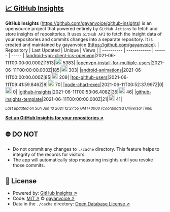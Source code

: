 ## [:chart_with_upwards_trend: GitHub Insights](https://github.com/gayanvoice/github-insights)
**GitHub Insights** (https://github.com/gayanvoice/github-insights) is an opensource project that powered entirely by  `GitHub Actions` to fetch and store insights of repositories.
It uses `GitHub API` to fetch the insight data of your repositories and commits changes into a separate repository. It is created and maintained by gayanvoice (https://github.com/gayanvoice).
| Repository | Last Updated | Unique | Views |
 | ---------- | ------------ | ------ | ----- |
|[android-vpn-client-ics-openvpn](https://github.com/gayanvoice/insights/tree/master/readme/207237845/week.md)|2021-06-11T00:00:00.000Z|1513|<img alt="Response time graph" src="https://github.com/gayanvoice/insights/raw/master/graph/207237845/small/week.png" height="20"> 5383|
|[openvpn-install-for-multiple-users](https://github.com/gayanvoice/insights/tree/master/readme/208378302/week.md)|2021-06-11T00:00:00.000Z|185|<img alt="Response time graph" src="https://github.com/gayanvoice/insights/raw/master/graph/208378302/small/week.png" height="20"> 303|
|[android-animations](https://github.com/gayanvoice/insights/tree/master/readme/209241190/week.md)|2021-06-11T00:00:00.000Z|85|<img alt="Response time graph" src="https://github.com/gayanvoice/insights/raw/master/graph/209241190/small/week.png" height="20"> 209|
|[top-github-users](https://github.com/gayanvoice/insights/tree/master/readme/373383893/week.md)|2021-06-11T09:41:59.846Z|8|<img alt="Response time graph" src="https://github.com/gayanvoice/insights/raw/master/graph/373383893/small/week.png" height="20"> 70|
|[node-chart-exec](https://github.com/gayanvoice/insights/tree/master/readme/370678191/week.md)|2021-06-11T00:52:37.997Z|0|<img alt="Response time graph" src="https://github.com/gayanvoice/insights/raw/master/graph/370678191/small/week.png" height="20"> 0|
|[github-insights](https://github.com/gayanvoice/insights/tree/master/readme/372371373/week.md)|2021-06-11T00:53:06.408Z|35|<img alt="Response time graph" src="https://github.com/gayanvoice/insights/raw/master/graph/372371373/small/week.png" height="20"> 46|
|[github-insights-template](https://github.com/gayanvoice/insights/tree/master/readme/372372861/week.md)|2021-06-11T00:00:00.000Z|21|<img alt="Response time graph" src="https://github.com/gayanvoice/insights/raw/master/graph/372372861/small/week.png" height="20"> 41|

<small><i>Last updated on Sun Jun 13 2021 12:27:55 GMT+0000 (Coordinated Universal Time)</i></small>

[**Set up GitHub Insights for your repositories ↗️**](https://github.com/gayanvoice/github-insights)
## ⛔ DO NOT
- Do not commit any changes to `./cache` directory. This feature helps to integrity of the records for visitors.
- The app will automatically stop measuring insights until you revoke those commits.
## 📄 License
- Powered by: [GitHub Insights ↗️](https://github.com/gayanvoice/github-insights)
- Code: [MIT ↗️](./LICENSE) © [gayanvoice ↗️](https://github.com/gayanvoice)
- Data in the `./cache` directory: [Open Database License ↗️](https://opendatacommons.org/licenses/odbl/1-0/)